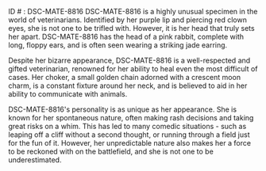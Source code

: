 ID # : DSC-MATE-8816
DSC-MATE-8816 is a highly unusual specimen in the world of veterinarians. Identified by her purple lip and piercing red clown eyes, she is not one to be trifled with. However, it is her head that truly sets her apart. DSC-MATE-8816 has the head of a pink rabbit, complete with long, floppy ears, and is often seen wearing a striking jade earring.

Despite her bizarre appearance, DSC-MATE-8816 is a well-respected and gifted veterinarian, renowned for her ability to heal even the most difficult of cases. Her choker, a small golden chain adorned with a crescent moon charm, is a constant fixture around her neck, and is believed to aid in her ability to communicate with animals.

DSC-MATE-8816's personality is as unique as her appearance. She is known for her spontaneous nature, often making rash decisions and taking great risks on a whim. This has led to many comedic situations - such as leaping off a cliff without a second thought, or running through a field just for the fun of it. However, her unpredictable nature also makes her a force to be reckoned with on the battlefield, and she is not one to be underestimated.
